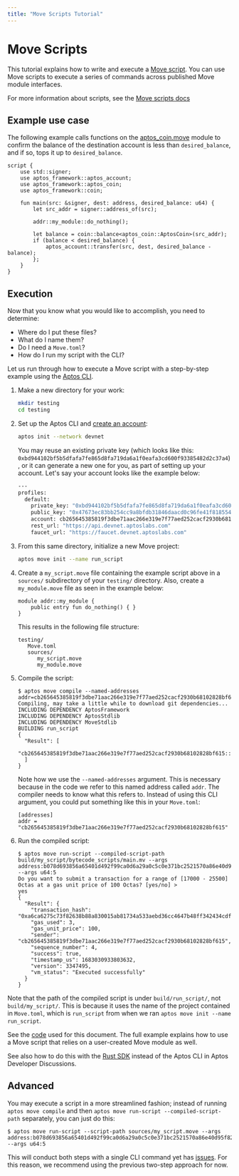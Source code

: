 ```yaml
---
title: "Move Scripts Tutorial"
---
```


# Move Scripts

This tutorial explains how to write and execute a [Move script](../../book/modules-and-scripts.md). You can use Move scripts to execute a series of commands across published Move module interfaces.

For more information about scripts, see the [Move scripts docs](./index.md)

## Example use case

The following example calls functions on the [aptos_coin.move](https://github.com/aptos-labs/aptos-core/blob/main/aptos-move/framework/aptos-framework/sources/aptos_coin.move) module to confirm the balance of the destination account is less than `desired_balance`, and if so, tops it up to `desired_balance`.

```move
script {
    use std::signer;
    use aptos_framework::aptos_account;
    use aptos_framework::aptos_coin;
    use aptos_framework::coin;

    fun main(src: &signer, dest: address, desired_balance: u64) {
        let src_addr = signer::address_of(src);

        addr::my_module::do_nothing();

        let balance = coin::balance<aptos_coin::AptosCoin>(src_addr);
        if (balance < desired_balance) {
            aptos_account::transfer(src, dest, desired_balance - balance);
        };
    }
}
```

## Execution

Now that you know what you would like to accomplish, you need to determine:

- Where do I put these files?
- What do I name them?
- Do I need a `Move.toml`?
- How do I run my script with the CLI?

Let us run through how to execute a Move script with a step-by-step example using the [Aptos CLI](../../../tools/aptos-cli/use-cli/use-aptos-cli.md).

1. Make a new directory for your work:

   ```sh
   mkdir testing
   cd testing
   ```

2. Set up the Aptos CLI and [create an account](../../../tools/aptos-cli/use-cli/use-aptos-cli.md#use-the-aptos-cli):

   ```sh
   aptos init --network devnet
   ```

   You may reuse an existing private key (which looks like this: `0xbd944102bf5b5dfafa7fe865d8fa719da6a1f0eafa3cd600f93385482d2c37a4`), or it can generate a new one for you, as part of setting up your account. Let's say your account looks like the example below:

   ```sh
   ---
   profiles:
     default:
       private_key: "0xbd944102bf5b5dfafa7fe865d8fa719da6a1f0eafa3cd600f93385482d2c37a4"
       public_key: "0x47673ec83bb254cc9a8bfdb31846daacd0c96fe41f81855462f5fc5306312b1b"
       account: cb265645385819f3dbe71aac266e319e7f77aed252cacf2930b68102828bf615
       rest_url: "https://api.devnet.aptoslabs.com"
       faucet_url: "https://faucet.devnet.aptoslabs.com"
   ```

3. From this same directory, initialize a new Move project:

   ```sh
   aptos move init --name run_script
   ```

4. Create a `my_script.move` file containing the example script above in a `sources/` subdirectory of your `testing/` directory. Also, create a `my_module.move` file as seen in the example below:

   ```
   module addr::my_module {
       public entry fun do_nothing() { }
   }
   ```

   This results in the following file structure:

   ```
   testing/
      Move.toml
      sources/
         my_script.move
         my_module.move
   ```

5. Compile the script:

   ```
   $ aptos move compile --named-addresses addr=cb265645385819f3dbe71aac266e319e7f77aed252cacf2930b68102828bf615
   Compiling, may take a little while to download git dependencies...
   INCLUDING DEPENDENCY AptosFramework
   INCLUDING DEPENDENCY AptosStdlib
   INCLUDING DEPENDENCY MoveStdlib
   BUILDING run_script
   {
     "Result": [
       "cb265645385819f3dbe71aac266e319e7f77aed252cacf2930b68102828bf615::my_module"
     ]
   }
   ```

   Note how we use the `--named-addresses` argument. This is necessary because in the code we refer to this named address called `addr`. The compiler needs to know what this refers to. Instead of using this CLI argument, you could put something like this in your `Move.toml`:

   ```
   [addresses]
   addr = "cb265645385819f3dbe71aac266e319e7f77aed252cacf2930b68102828bf615"
   ```

6. Run the compiled script:
   ```
   $ aptos move run-script --compiled-script-path build/my_script/bytecode_scripts/main.mv --args address:b078d693856a65401d492f99ca0d6a29a0c5c0e371bc2521570a86e40d95f823 --args u64:5
   Do you want to submit a transaction for a range of [17000 - 25500] Octas at a gas unit price of 100 Octas? [yes/no] >
   yes
   {
     "Result": {
       "transaction_hash": "0xa6ca6275c73f82638b88a830015ab81734a533aebd36cc4647b48ff342434cdf",
       "gas_used": 3,
       "gas_unit_price": 100,
       "sender": "cb265645385819f3dbe71aac266e319e7f77aed252cacf2930b68102828bf615",
       "sequence_number": 4,
       "success": true,
       "timestamp_us": 1683030933803632,
       "version": 3347495,
       "vm_status": "Executed successfully"
     }
   }
   ```

Note that the path of the compiled script is under `build/run_script/`, not `build/my_script/`. This is because it uses the name of the project contained in `Move.toml`, which is `run_script` from when we ran `aptos move init --name run_script`.

See the [code](https://github.com/banool/move-examples/tree/main/run_script) used for this document. The full example explains how to use a Move script that relies on a user-created Move module as well.

See also how to do this with the [Rust SDK](https://github.com/aptos-labs/aptos-developer-discussions/discussions/24) instead of the Aptos CLI in Aptos Developer Discussions.

## Advanced

You may execute a script in a more streamlined fashion; instead of running `aptos move compile` and then `aptos move run-script --compiled-script-path` separately, you can just do this:

```
$ aptos move run-script --script-path sources/my_script.move --args address:b078d693856a65401d492f99ca0d6a29a0c5c0e371bc2521570a86e40d95f823 --args u64:5
```

This will conduct both steps with a single CLI command yet has [issues](https://github.com/aptos-labs/aptos-core/issues/5733). For this reason, we recommend using the previous two-step approach for now.
